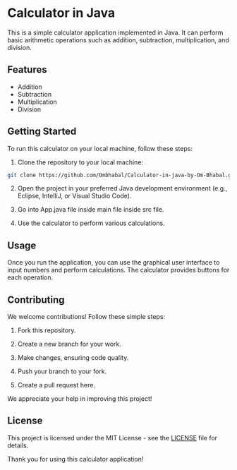 # Calculator in Java

This is a simple calculator application implemented in Java. It can perform basic arithmetic operations such as addition, subtraction, multiplication, and division.

## Features

- Addition
- Subtraction
- Multiplication
- Division

## Getting Started

To run this calculator on your local machine, follow these steps:

1. Clone the repository to your local machine:

```bash
git clone https://github.com/Ombhabal/Calculator-in-java-by-Om-Bhabal.git
 ```  

2. Open the project in your preferred Java development environment (e.g., Eclipse, IntelliJ, or Visual Studio Code).

3. Go into App.java file inside main file inside src file.

4. Use the calculator to perform various calculations.

## Usage

Once you run the application, you can use the graphical user interface to input numbers and perform calculations. The calculator provides buttons for each operation.

## Contributing

We welcome contributions! Follow these simple steps:

1. Fork this repository.

2. Create a new branch for your work.

3. Make changes, ensuring code quality.

4. Push your branch to your fork.

5. Create a pull request here.

We appreciate your help in improving this project!

## License

This project is licensed under the MIT License - see the [LICENSE](LICENSE) file for details.

Thank you for using this calculator application!

